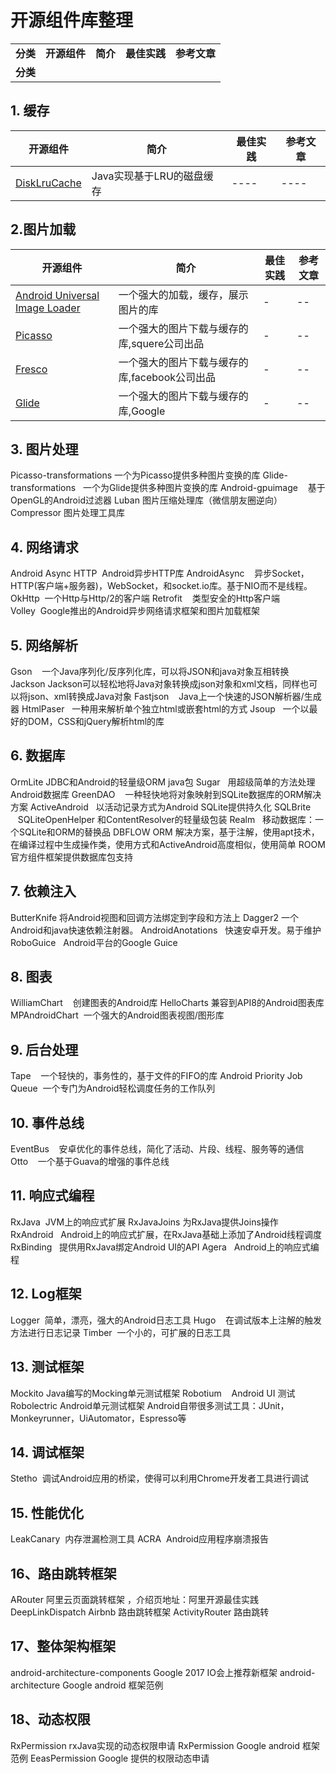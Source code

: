 #  开源组件库整理

<table>
    <tr>
        <td><b>分类</b></td> 
        <td><b>开源组件</b></td> 
        <td><b>简介</b></td> 
        <td><b>最佳实践</b></td>
        <td><b>参考文章</b></td>
   </tr>
     <tr>
         <td><b>分类</b></td> 
     </tr>
</table>


## 1. 缓存

|开源组件|简介|最佳实践|参考文章|
|----|----|----|----|
|[DiskLruCache](https://github.com/JakeWharton/DiskLruCache)|Java实现基于LRU的磁盘缓存|----|----|
  

## 2.图片加载

|开源组件|简介|最佳实践|参考文章|
|----|----|----|----|
|[Android Universal Image Loader](https://github.com/nostra13/Android-Universal-Image-Loader)|一个强大的加载，缓存，展示图片的库|-|--|
|[Picasso](https://github.com/square/picasso)|一个强大的图片下载与缓存的库,squere公司出品|-|--|
|[Fresco](https://github.com/facebook/fresco)|一个强大的图片下载与缓存的库,facebook公司出品|-|--|
|[Glide](https://github.com/bumptech/glide)|一个强大的图片下载与缓存的库,Google|-|--|


## 3. 图片处理
Picasso-transformations 一个为Picasso提供多种图片变换的库
Glide-transformations   一个为Glide提供多种图片变换的库
Android-gpuimage    基于OpenGL的Android过滤器
Luban 图片压缩处理库（微信朋友圈逆向）
Compressor  图片处理工具库
## 4. 网络请求
Android Async HTTP  Android异步HTTP库
AndroidAsync    异步Socket，HTTP(客户端+服务器)，WebSocket，和socket.io库。基于NIO而不是线程。
OkHttp  一个Http与Http/2的客户端
Retrofit    类型安全的Http客户端
Volley  Google推出的Android异步网络请求框架和图片加载框架
## 5. 网络解析
Gson    一个Java序列化/反序列化库，可以将JSON和java对象互相转换
Jackson Jackson可以轻松地将Java对象转换成json对象和xml文档，同样也可以将json、xml转换成Java对象
Fastjson    Java上一个快速的JSON解析器/生成器
HtmlPaser   一种用来解析单个独立html或嵌套html的方式
Jsoup   一个以最好的DOM，CSS和jQuery解析html的库
## 6. 数据库
OrmLite JDBC和Android的轻量级ORM java包
Sugar   用超级简单的方法处理Android数据库
GreenDAO    一种轻快地将对象映射到SQLite数据库的ORM解决方案
ActiveAndroid   以活动记录方式为Android SQLite提供持久化
SQLBrite    SQLiteOpenHelper 和ContentResolver的轻量级包装
Realm   移动数据库：一个SQLite和ORM的替换品
DBFLOW   ORM 解决方案，基于注解，使用apt技术，在编译过程中生成操作类，使用方式和ActiveAndroid高度相似，使用简单
ROOM  官方组件框架提供数据库包支持
## 7. 依赖注入
ButterKnife 将Android视图和回调方法绑定到字段和方法上
Dagger2 一个Android和java快速依赖注射器。 
AndroidAnotations   快速安卓开发。易于维护
RoboGuice   Android平台的Google Guice
## 8. 图表
WilliamChart    创建图表的Android库
HelloCharts 兼容到API8的Android图表库
MPAndroidChart  一个强大的Android图表视图/图形库
## 9. 后台处理
Tape    一个轻快的，事务性的，基于文件的FIFO的库
Android Priority Job Queue  一个专门为Android轻松调度任务的工作队列
## 10. 事件总线
EventBus    安卓优化的事件总线，简化了活动、片段、线程、服务等的通信
Otto    一个基于Guava的增强的事件总线
## 11. 响应式编程
RxJava  JVM上的响应式扩展
RxJavaJoins 为RxJava提供Joins操作
RxAndroid   Android上的响应式扩展，在RxJava基础上添加了Android线程调度
RxBinding   提供用RxJava绑定Android UI的API
Agera   Android上的响应式编程
## 12. Log框架
Logger  简单，漂亮，强大的Android日志工具
Hugo    在调试版本上注解的触发方法进行日志记录
Timber  一个小的，可扩展的日志工具
## 13. 测试框架
Mockito Java编写的Mocking单元测试框架
Robotium    Android UI 测试
Robolectric Android单元测试框架
Android自带很多测试工具：JUnit，Monkeyrunner，UiAutomator，Espresso等
## 14. 调试框架
Stetho  调试Android应用的桥梁，使得可以利用Chrome开发者工具进行调试
## 15. 性能优化
LeakCanary  内存泄漏检测工具
ACRA  Android应用程序崩溃报告
## 16、路由跳转框架
ARouter  阿里云页面跳转框架 ，介绍页地址：阿里开源最佳实践
DeepLinkDispatch  Airbnb 路由跳转框架
ActivityRouter   路由跳转

## 17、整体架构框架
android-architecture-components   Google 2017 IO会上推荐新框架
android-architecture  Google android 框架范例 

## 18、动态权限
RxPermission  rxJava实现的动态权限申请
RxPermission  Google android 框架范例 
EeasPermission Google 提供的权限动态申请
